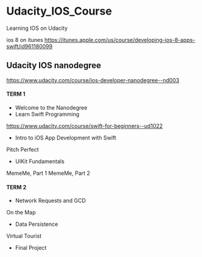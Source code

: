 # Udacity_IOS_Course
Learning IOS on Udacity



ios 8 on itunes
https://itunes.apple.com/us/course/developing-ios-8-apps-swift/id961180099


## Udacity IOS nanodegree
https://www.udacity.com/course/ios-developer-nanodegree--nd003

#### TERM 1 
* Welcome to the Nanodegree
* Learn Swift Programming  

https://www.udacity.com/course/swift-for-beginners--ud1022

* Intro to iOS App Development with Swift  

Pitch Perfect

* UIKit Fundamentals  

MemeMe, Part 1
MemeMe, Part 2

#### TERM 2
* Network Requests and GCD  

On the Map

* Data Persistence  

Virtual Tourist

* Final Project

